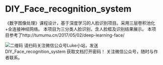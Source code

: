 # DIY_Face_recognition_system
《数字图像处理》课程设计，基于深度学习的人脸识别项目。采用三层卷积池化+全连接神经网络。
本项目为三分类人脸识别，含人脸框及识别结果展示。
本项目参考了http://tumumu.cn/2017/05/02/deep-learning-face/

![二维码](https://www.wangliguang.cn/wp-content/uploads/2019/02/qrcode_for_gh_93c6b7801a15_258.jpg)
请扫码关注微信公众号Luke小站，发送 DIY_Face_recognition_system 获取文档打开密码！
关注微信公众号，随时与作者联系。
